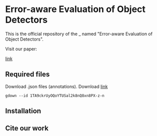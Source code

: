 # Error-aware Evaluation of Object Detectors

This is the official repository of the _ named "Error-aware Evaluation of Object Detectors".

Visit our paper:

[link]()

## Required files

Download .json files (annotations). Download [link](https://drive.google.com/drive/folders/1TA9ckrUyOQoYTUSal2k8nQ8xn8PX-z-n?usp=sharing)

```
gdown --id 1TA9ckrUyOQoYTUSal2k8nQ8xn8PX-z-n
```

## Installation

## Cite our work
